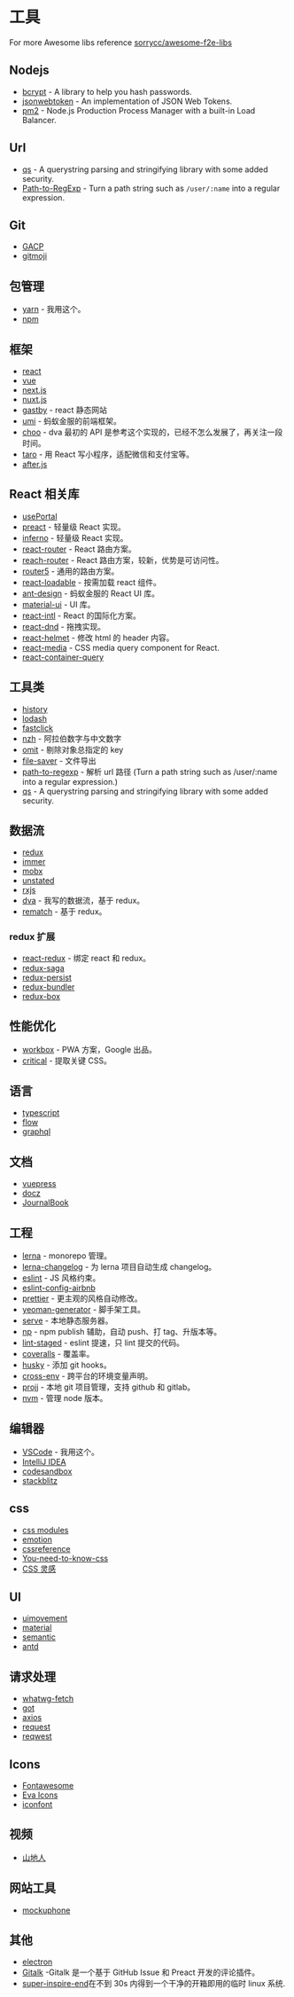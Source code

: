 # 工具

For more Awesome libs reference [sorrycc/awesome-f2e-libs](https://github.com/sorrycc/awesome-f2e-libs)

## Nodejs

- [bcrypt](https://github.com/kelektiv/node.bcrypt.js) - A library to help you hash passwords.
- [jsonwebtoken](https://github.com/auth0/node-jsonwebtoken) - An implementation of JSON Web Tokens.
- [pm2](https://github.com/Unitech/pm2) - Node.js Production Process Manager with a built-in Load Balancer.

## Url

- [qs](https://github.com/ljharb/qs) - A querystring parsing and stringifying library with some added security.
- [Path-to-RegExp](https://github.com/pillarjs/path-to-regexp) - Turn a path string such as `/user/:name` into a regular expression.

## Git

- [GACP](https://github.com/vivaxy/gacp)
- [gitmoji](https://github.com/carloscuesta/gitmoji)

## 包管理

- [yarn](https://github.com/yarnpkg/yarn) - 我用这个。
- [npm](https://github.com/npm/cli)

## 框架

- [react](https://github.com/facebook/react)
- [vue](https://github.com/vuejs/vue)
- [next.js](https://github.com/zeit/next.js)
- [nuxt.js](https://github.com/nuxt/nuxt.js)
- [gastby](https://github.com/gatsbyjs/gatsby) - react 静态网站
- [umi](https://github.com/umijs/umi) - 蚂蚁金服的前端框架。
- [choo](https://github.com/choojs/choo) - dva 最初的 API 是参考这个实现的，已经不怎么发展了，再关注一段时间。
- [taro](https://github.com/NervJS/taro) - 用 React 写小程序，适配微信和支付宝等。
- [after.js](https://github.com/jaredpalmer/after.js)

## React 相关库

- [usePortal](https://github.com/alex-cory/react-useportal)
- [preact](https://github.com/developit/preact) - 轻量级 React 实现。
- [inferno](https://github.com/infernojs/inferno) - 轻量级 React 实现。
- [react-router](https://github.com/ReactTraining/react-router) - React 路由方案。
- [reach-router](https://github.com/reach/router) - React 路由方案，较新，优势是可访问性。
- [router5](https://github.com/router5/router5) - 通用的路由方案。
- [react-loadable](https://github.com/jamiebuilds/react-loadable) - 按需加载 react 组件。
- [ant-design](https://github.com/ant-design/ant-design) - 蚂蚁金服的 React UI 库。
- [material-ui](https://github.com/mui-org/material-ui) - UI 库。
- [react-intl](https://github.com/yahoo/react-intl) - React 的国际化方案。
- [react-dnd](https://github.com/react-dnd/react-dnd) - 拖拽实现。
- [react-helmet](https://github.com/nfl/react-helmet) - 修改 html 的 header 内容。
- [react-media](https://github.com/ReactTraining/react-media) - CSS media query component for React.
- [react-container-query](https://github.com/d6u/react-container-query)

## 工具类

- [history](https://github.com/ReactTraining/history)
- [lodash](https://github.com/lodash/lodash)
- [fastclick](https://github.com/ftlabs/fastclick)
- [nzh](https://www.npmjs.com/package/nzh) - 阿拉伯数字与中文数字
- [omit](https://www.npmjs.com/package/omit) - 剔除对象总指定的 key
- [file-saver](https://www.npmjs.com/package/file-saver) - 文件导出
- [path-to-regexp](https://www.npmjs.com/package/path-to-regexp) - 解析 url 路径 (Turn a path string such as /user/:name into a regular expression.)
- [qs](https://www.npmjs.com/package/qs) - A querystring parsing and stringifying library with some added security.

## 数据流

- [redux](https://github.com/reduxjs/redux)
- [immer](https://github.com/mweststrate/immer)
- [mobx](https://github.com/mobxjs/mobx)
- [unstated](https://github.com/jamiebuilds/unstated)
- [rxjs](https://github.com/ReactiveX/rxjs)
- [dva](https://github.com/dvajs/dva) - 我写的数据流，基于 redux。
- [rematch](https://github.com/rematch/rematch) - 基于 redux。

### redux 扩展

- [react-redux](https://github.com/reduxjs/react-redux) - 绑定 react 和 redux。
- [redux-saga](https://github.com/redux-saga/redux-saga)
- [redux-persist](https://github.com/rt2zz/redux-persist)
- [redux-bundler](https://github.com/henrikjoreteg/redux-bundler)
- [redux-box](https://github.com/anish000kumar/redux-box)

## 性能优化

- [workbox](https://github.com/GoogleChrome/workbox) - PWA 方案，Google 出品。
- [critical](https://github.com/addyosmani/critical) - 提取关键 CSS。

## 语言

- [typescript](https://github.com/Microsoft/TypeScript)
- [flow](https://github.com/facebook/flow)
- [graphql](https://github.com/graphql/graphql-js)

## 文档

- [vuepress](https://github.com/vuejs/vuepress)
- [docz](https://github.com/pedronauck/docz)
- [JournalBook](https://github.com/trys/JournalBook)

## 工程

- [lerna](https://github.com/lerna/lerna) - monorepo 管理。
- [lerna-changelog](https://github.com/lerna/lerna-changelog) - 为 lerna 项目自动生成 changelog。
- [eslint](https://github.com/eslint/eslint) - JS 风格约束。
- [eslint-config-airbnb](https://github.com/airbnb/javascript)
- [prettier](https://github.com/prettier/prettier) - 更主观的风格自动修改。
- [yeoman-generator](https://github.com/yeoman/generator) - 脚手架工具。
- [serve](https://github.com/zeit/serve) - 本地静态服务器。
- [np](https://github.com/sindresorhus/np) - npm publish 辅助，自动 push、打 tag、升版本等。
- [lint-staged](https://github.com/okonet/lint-staged) - eslint 提速，只 lint 提交的代码。
- [coveralls](https://github.com/marketplace/coveralls) - 覆盖率。
- [husky](https://github.com/typicode/husky) - 添加 git hooks。
- [cross-env](https://github.com/kentcdodds/cross-env) - 跨平台的环境变量声明。
- [projj](https://github.com/popomore/projj) - 本地 git 项目管理，支持 github 和 gitlab。
- [nvm](https://github.com/creationix/nvm) - 管理 node 版本。

## 编辑器

- [VSCode](https://code.visualstudio.com/) - 我用这个。
- [IntelliJ IDEA](https://www.jetbrains.com/idea/)
- [codesandbox](https://codesandbox.io/)
- [stackblitz](https://stackblitz.com/)

## css

- [css modules](https://github.com/css-modules/css-modules)
- [emotion](https://github.com/emotion-js/emotion)
- [cssreference](https://cssreference.io/)
- [You-need-to-know-css](https://lhammer.cn/You-need-to-know-css/#/)
- [CSS 灵感](https://chokcoco.github.io/CSS-Inspiration/#/)

## UI

- [uimovement](https://uimovement.com/)
- [material](https://material-components.github.io/material-components-web-catalog/#/)
- [semantic](https://semantic-ui.com/)
- [antd](https://ant.design/index-cn)

## 请求处理

- [whatwg-fetch](https://github.com/github/fetch)
- [got](https://github.com/sindresorhus/got)
- [axios](https://github.com/axios/axios)
- [request](https://github.com/request/request)
- [reqwest](https://github.com/ded/reqwest)

## Icons

- [Fontawesome](https://fontawesome.com/)
- [Eva Icons](https://github.com/akveo/eva-icons/)
- [iconfont](https://www.iconfont.cn/?spm=a313x.7781069.1998910419.d4d0a486a)

## 视频

- [山地人](http://space.bilibili.com/390120104)

## 网站工具

- [mockuphone](https://mockuphone.com/#iPhone-X)

## 其他

- [electron](https://github.com/electron/electron)
- [Gitalk](https://github.com/gitalk/gitalk) -Gitalk 是一个基于 GitHub Issue 和 Preact 开发的评论插件。
- [super-inspire-end](https://github.com/super-inspire/super-inspire-end)在不到 30s 内得到一个干净的开箱即用的临时 linux 系统.
